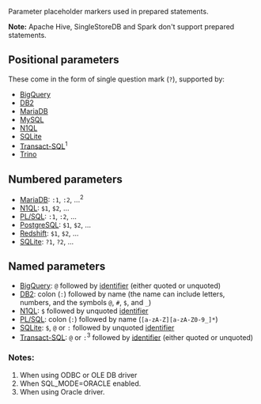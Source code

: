 Parameter placeholder markers used in prepared statements.

**Note:** Apache Hive, SingleStoreDB and Spark don't support prepared statements.

## Positional parameters

These come in the form of single question mark (`?`), supported by:

- [BigQuery][]
- [DB2][]
- [MariaDB][]
- [MySQL][]
- [N1QL][]
- [SQLite][]
- [Transact-SQL][]<sup>1</sup>
- [Trino][]

## Numbered parameters

- [MariaDB][]: `:1`, `:2`, ...<sup>2</sup>
- [N1QL][]: `$1`, `$2`, ...
- [PL/SQL][]: `:1`, `:2`, ...
- [PostgreSQL][]: `$1`, `$2`, ...
- [Redshift][]: `$1`, `$2`, ...
- [SQLite][]: `?1`, `?2`, ...

## Named parameters

- [BigQuery][]: `@` followed by [identifier][] (either quoted or unquoted)
- [DB2][]: colon (`:`) followed by name (the name can include letters, numbers, and the symbols `@`, `#`, `$`, and `_`)
- [N1QL][]: `$` followed by unquoted [identifier][]
- [PL/SQL][]: colon (`:`) followed by name (`[a-zA-Z][a-zA-Z0-9_]*`)
- [SQLite][]: `$`, `@` or `:` followed by unquoted [identifier][]
- [Transact-SQL][]: `@` or `:`<sup>3</sup> followed by [identifier][] (either quoted or unquoted)

### Notes:

1. When using ODBC or OLE DB driver
2. When SQL_MODE=ORACLE enabled.
3. When using Oracle driver.

[identifier]: ./identifiers
[bigquery]: https://cloud.google.com/bigquery/docs/reference/standard-sql/lexical#query_parameters
[db2]: https://www.ibm.com/docs/en/db2/9.7?topic=statements-prepare#r0000975__l975
[mariadb]: https://mariadb.com/kb/en/prepare-statement/
[mysql]: https://dev.mysql.com/doc/refman/8.0/en/prepare.html
[n1ql]: https://docs.couchbase.com/server/current/n1ql/n1ql-language-reference/prepare.html#parameters
[pl/sql]: https://docs.oracle.com/en/database/oracle/oracle-database/21/lnoci/using-sql_statements-in-oci.html#GUID-8D6FD01B-5B8A-49A2-BFD8-71B404529F07
[postgresql]: https://www.postgresql.org/docs/14/sql-prepare.html
[redshift]: https://docs.aws.amazon.com/redshift/latest/dg/r_PREPARE.html
[sqlite]: https://sqlite.org/c3ref/bind_blob.html
[transact-sql]: https://docs.microsoft.com/en-us/dotnet/framework/data/adonet/configuring-parameters-and-parameter-data-types
[trino]: https://trino.io/docs/current/sql/prepare.html
